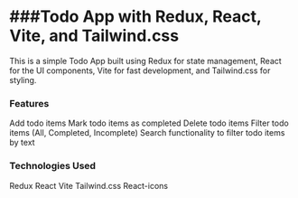 <h1 >###Todo App with Redux, React, Vite, and Tailwind.css </h1>
This is a simple Todo App built using Redux for state management, React for the UI components, Vite for fast development, and Tailwind.css for styling.

### Features
Add todo items
Mark todo items as completed
Delete todo items
Filter todo items (All, Completed, Incomplete)
Search functionality to filter todo items by text

### Technologies Used
Redux
React
Vite
Tailwind.css
React-icons
